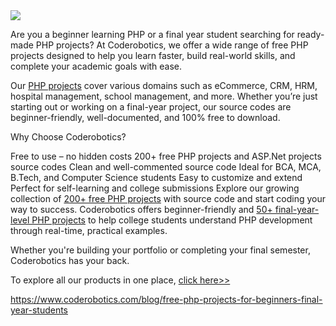 <img src="https://www.coderobotics.com/frontend/assets/pages/Free-PHP-Projects-for-Beginners-Final-Year-Students.jpg">

Are you a beginner learning PHP or a final year student searching for ready-made PHP projects? At Coderobotics, we offer a wide range of free PHP projects designed to help you learn faster, build real-world skills, and complete your academic goals with ease.

Our <a href="https://www.coderobotics.com/products">PHP projects</a> cover various domains such as eCommerce, CRM, HRM, hospital management, school management, and more. Whether you’re just starting out or working on a final-year project, our source codes are beginner-friendly, well-documented, and 100% free to download.

Why Choose Coderobotics?
 
Free to use – no hidden costs
200+ free PHP projects and ASP.Net projects source codes
Clean and well-commented source code
 Ideal for BCA, MCA, B.Tech, and Computer Science students
Easy to customize and extend
Perfect for self-learning and college submissions
Explore our growing collection of <a href="https://www.coderobotics.com/product-category/free-download">200+ free PHP projects</a> with source code and start coding your way to success. Coderobotics offers beginner-friendly and <a href="https://www.coderobotics.com/product-category/final-year-projects">50+ final-year-level PHP projects</a> to help college students understand PHP development through real-time, practical examples. 

Whether you're building your portfolio or completing your final semester, Coderobotics has your back.

To explore all our products in one place, <a href="https://www.coderobotics.com/view-all-products">click here>></a>

https://www.coderobotics.com/blog/free-php-projects-for-beginners-final-year-students
